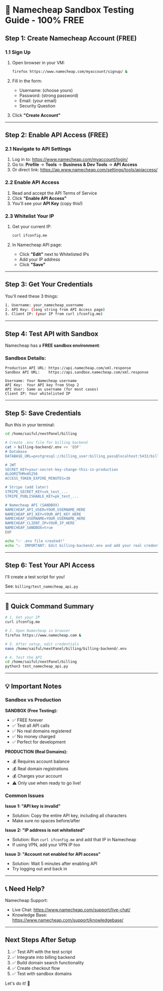 # 🚀 Namecheap Sandbox Testing Guide - 100% FREE

## Step 1: Create Namecheap Account (FREE)

### 1.1 Sign Up
1. Open browser in your VM:
   ```bash
   firefox https://www.namecheap.com/myaccount/signup/ &
   ```

2. Fill in the form:
   - Username: (choose yours)
   - Password: (strong password)
   - Email: (your email)
   - Security Question

3. Click **"Create Account"**

---

## Step 2: Enable API Access (FREE)

### 2.1 Navigate to API Settings
1. Log in to: https://www.namecheap.com/myaccount/login/
2. Go to: **Profile** → **Tools** → **Business & Dev Tools** → **API Access**
3. Or direct link: https://ap.www.namecheap.com/settings/tools/apiaccess/

### 2.2 Enable API Access
1. Read and accept the API Terms of Service
2. Click **"Enable API Access"**
3. You'll see your **API Key** (copy this!)

### 2.3 Whitelist Your IP
1. Get your current IP:
   ```bash
   curl ifconfig.me
   ```
   
2. In Namecheap API page:
   - Click **"Edit"** next to Whitelisted IPs
   - Add your IP address
   - Click **"Save"**

---

## Step 3: Get Your Credentials

You'll need these 3 things:

```bash
1. Username: your_namecheap_username
2. API Key: (long string from API Access page)
3. Client IP: (your IP from curl ifconfig.me)
```

---

## Step 4: Test API with Sandbox

Namecheap has a **FREE sandbox environment**:

### Sandbox Details:
```
Production API URL: https://api.namecheap.com/xml.response
Sandbox API URL:    https://api.sandbox.namecheap.com/xml.response

Username: Your Namecheap username
API Key:  Your API key from Step 2
API User: Same as username (for most cases)
Client IP: Your whitelisted IP
```

---

## Step 5: Save Credentials

Run this in your terminal:

```bash
cd /home/saiful/nextPanel/billing

# Create .env file for billing backend
cat > billing-backend/.env << 'EOF'
# Database
DATABASE_URL=postgresql://billing_user:billing_pass@localhost:5432/billing_db

# JWT
SECRET_KEY=your-secret-key-change-this-in-production
ALGORITHM=HS256
ACCESS_TOKEN_EXPIRE_MINUTES=30

# Stripe (add later)
STRIPE_SECRET_KEY=sk_test_...
STRIPE_PUBLISHABLE_KEY=pk_test_...

# Namecheap API (SANDBOX)
NAMECHEAP_API_USER=YOUR_USERNAME_HERE
NAMECHEAP_API_KEY=YOUR_API_KEY_HERE
NAMECHEAP_USERNAME=YOUR_USERNAME_HERE
NAMECHEAP_CLIENT_IP=YOUR_IP_HERE
NAMECHEAP_SANDBOX=true
EOF

echo "✅ .env file created!"
echo "⚠️  IMPORTANT: Edit billing-backend/.env and add your real credentials!"
```

---

## Step 6: Test Your API Access

I'll create a test script for you!

See: `billing/test_namecheap_api.py`

---

## 🎯 Quick Command Summary

```bash
# 1. Get your IP
curl ifconfig.me

# 2. Open Namecheap in browser
firefox https://www.namecheap.com &

# 3. After setup, edit credentials
nano /home/saiful/nextPanel/billing/billing-backend/.env

# 4. Test the API
cd /home/saiful/nextPanel/billing
python3 test_namecheap_api.py
```

---

## 💡 Important Notes

### Sandbox vs Production

**SANDBOX (Free Testing):**
- ✅ FREE forever
- ✅ Test all API calls
- ✅ No real domains registered
- ✅ No money charged
- ✅ Perfect for development

**PRODUCTION (Real Domains):**
- 💰 Requires account balance
- 💰 Real domain registrations
- 💰 Charges your account
- ⚠️  Only use when ready to go live!

### Common Issues

**Issue 1: "API key is invalid"**
- Solution: Copy the entire API key, including all characters
- Make sure no spaces before/after

**Issue 2: "IP address is not whitelisted"**
- Solution: Run `curl ifconfig.me` and add that IP in Namecheap
- If using VPN, add your VPN IP too

**Issue 3: "Account not enabled for API access"**
- Solution: Wait 5 minutes after enabling API
- Try logging out and back in

---

## 📞 Need Help?

Namecheap Support:
- Live Chat: https://www.namecheap.com/support/live-chat/
- Knowledge Base: https://www.namecheap.com/support/knowledgebase/

---

## Next Steps After Setup

1. ✅ Test API with the test script
2. ✅ Integrate into billing backend
3. ✅ Build domain search functionality
4. ✅ Create checkout flow
5. ✅ Test with sandbox domains

Let's do it! 🚀

